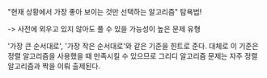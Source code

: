 "현재 상황에서 가장 좋아 보이는 것만 선택하는 알고리즘"
탐욕법! 

-> 사전에 외우고 있지 않아도 풀 수 있을 가능성이 높은 문제 유형 

'가장 큰 순서대로', '가장 작은 순서대로'와 같은 기준을 힌트로 준다. 
대체로 이 기준은 정렬 알고리즘을 사용했을 때 만족시킬 수 있으므로 그리디 알고리즘 문제는 자주 정렬 알고리즘과 짝을 이뤄 출제된다. 